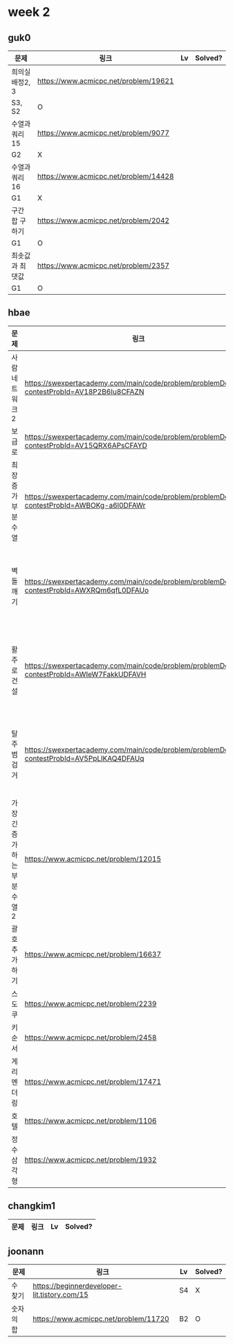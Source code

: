# week 2

## guk0
| 문제 | 링크 | Lv  | Solved? |
| --- | --- | --- | --- |
| 희의실배정2, 3 | https://www.acmicpc.net/problem/19621
 | S3, S2 | O |
| 수열과 쿼리 15 | https://www.acmicpc.net/problem/9077
 | G2 | X |
| 수열과 쿼리 16 | https://www.acmicpc.net/problem/14428
 | G1 | X |
| 구간 합 구하기 | https://www.acmicpc.net/problem/2042
 | G1 | O |
| 최솟값과 최댓값 | https://www.acmicpc.net/problem/2357
 | G1 | O |


## hbae 
| 문제 | 링크 | Lv  | Solved? |
| --- | --- | --- | --- |
| 사람네트워크2 | https://swexpertacademy.com/main/code/problem/problemDetail.do?contestProbId=AV18P2B6Iu8CFAZN | D6 | O |
| 보급로 | https://swexpertacademy.com/main/code/problem/problemDetail.do?contestProbId=AV15QRX6APsCFAYD | D4 | O |
| 최장증가부분수열 | https://swexpertacademy.com/main/code/problem/problemDetail.do?contestProbId=AWBOKg-a6l0DFAWr | D3 | O |
| 벽돌깨기 | https://swexpertacademy.com/main/code/problem/problemDetail.do?contestProbId=AWXRQm6qfL0DFAUo | 모의SW역량테스트 | O |
| 활주로건설 | https://swexpertacademy.com/main/code/problem/problemDetail.do?contestProbId=AWIeW7FakkUDFAVH | 모의SW역량테스트 | O |
| 탈주범검거 | https://swexpertacademy.com/main/code/problem/problemDetail.do?contestProbId=AV5PpLlKAQ4DFAUq | 모의SW역량테스트 | O |
| 가장긴증가하는부분수열2 | https://www.acmicpc.net/problem/12015 | G2 | X |
| 괄호추가하기 | https://www.acmicpc.net/problem/16637 | G3 | O |
| 스도쿠 | https://www.acmicpc.net/problem/2239 | G4 | O |
| 키순서 | https://www.acmicpc.net/problem/2458 | G4 | O |
| 게리멘더링 | https://www.acmicpc.net/problem/17471 | G4 | O |
| 호텔 | https://www.acmicpc.net/problem/1106 | S1 | O |
| 정수삼각형 | https://www.acmicpc.net/problem/1932 | S1 | O |


## changkim1
| 문제 | 링크 | Lv  | Solved? |
| --- | --- | --- | --- |


## joonann
| 문제 | 링크 | Lv  | Solved? |
| --- | --- | --- | --- |
| 수 찾기 | https://beginnerdeveloper-lit.tistory.com/15 | S4 | X |
| 숫자의 합 | https://www.acmicpc.net/problem/11720 | B2 | O |
